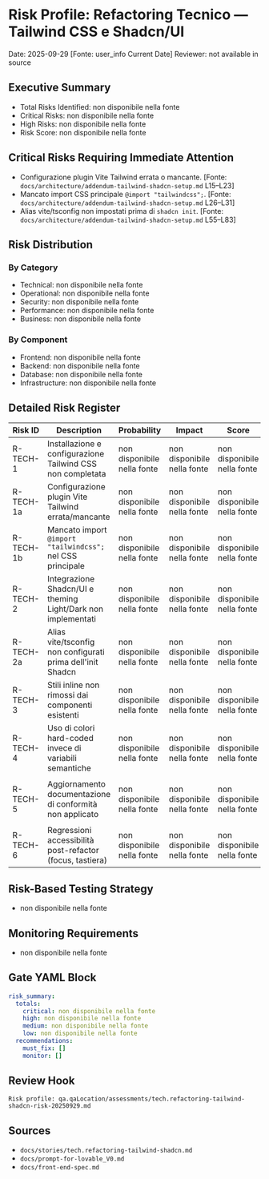 # Risk Profile: Refactoring Tecnico — Tailwind CSS e Shadcn/UI

Date: 2025-09-29 [Fonte: user_info Current Date]
Reviewer: not available in source

## Executive Summary

- Total Risks Identified: non disponibile nella fonte
- Critical Risks: non disponibile nella fonte
- High Risks: non disponibile nella fonte
- Risk Score: non disponibile nella fonte

## Critical Risks Requiring Immediate Attention

- Configurazione plugin Vite Tailwind errata o mancante. [Fonte: `docs/architecture/addendum-tailwind-shadcn-setup.md` L15–L23]
- Mancato import CSS principale `@import "tailwindcss";`. [Fonte: `docs/architecture/addendum-tailwind-shadcn-setup.md` L26–L31]
- Alias vite/tsconfig non impostati prima di `shadcn init`. [Fonte: `docs/architecture/addendum-tailwind-shadcn-setup.md` L55–L83]

## Risk Distribution

### By Category

- Technical: non disponibile nella fonte
- Operational: non disponibile nella fonte
- Security: non disponibile nella fonte
- Performance: non disponibile nella fonte
- Business: non disponibile nella fonte

### By Component

- Frontend: non disponibile nella fonte
- Backend: non disponibile nella fonte
- Database: non disponibile nella fonte
- Infrastructure: non disponibile nella fonte

## Detailed Risk Register

| Risk ID | Description | Probability | Impact | Score | Priority | Sources |
| ------- | ----------- | ----------- | ------ | ----- | -------- | ------- |
| R-TECH-1 | Installazione e configurazione Tailwind CSS non completata | non disponibile nella fonte | non disponibile nella fonte | non disponibile nella fonte | non disponibile nella fonte | `docs/stories/tech.refactoring-tailwind-shadcn.md` L17; `docs/prompt-for-lovable_V0.md` Sez. 3 L50–L55, L59 |
| R-TECH-1a | Configurazione plugin Vite Tailwind errata/mancante | non disponibile nella fonte | non disponibile nella fonte | non disponibile nella fonte | non disponibile nella fonte | `docs/architecture/addendum-tailwind-shadcn-setup.md` L15–L23 |
| R-TECH-1b | Mancato import `@import "tailwindcss";` nel CSS principale | non disponibile nella fonte | non disponibile nella fonte | non disponibile nella fonte | non disponibile nella fonte | `docs/architecture/addendum-tailwind-shadcn-setup.md` L26–L31 |
| R-TECH-2 | Integrazione Shadcn/UI e theming Light/Dark non implementati | non disponibile nella fonte | non disponibile nella fonte | non disponibile nella fonte | non disponibile nella fonte | `docs/stories/tech.refactoring-tailwind-shadcn.md` L18, L21; `docs/prompt-for-lovable_V0.md` L51–L53 |
| R-TECH-2a | Alias vite/tsconfig non configurati prima dell'init Shadcn | non disponibile nella fonte | non disponibile nella fonte | non disponibile nella fonte | non disponibile nella fonte | `docs/architecture/addendum-tailwind-shadcn-setup.md` L55–L83 |
| R-TECH-3 | Stili inline non rimossi dai componenti esistenti | non disponibile nella fonte | non disponibile nella fonte | non disponibile nella fonte | non disponibile nella fonte | `docs/stories/tech.refactoring-tailwind-shadcn.md` L19–L20 |
| R-TECH-4 | Uso di colori hard-coded invece di variabili semantiche | non disponibile nella fonte | non disponibile nella fonte | non disponibile nella fonte | non disponibile nella fonte | `docs/stories/tech.refactoring-tailwind-shadcn.md` L20–L21; `docs/prompt-for-lovable_V0.md` L50–L53 |
| R-TECH-5 | Aggiornamento documentazione di conformità non applicato | non disponibile nella fonte | non disponibile nella fonte | non disponibile nella fonte | non disponibile nella fonte | `docs/stories/tech.refactoring-tailwind-shadcn.md` L22; `docs/prompt-for-lovable_V0.md` (Clausola di Conformità Obbligatoria) |
| R-TECH-6 | Regressioni accessibilità post-refactor (focus, tastiera) | non disponibile nella fonte | non disponibile nella fonte | non disponibile nella fonte | non disponibile nella fonte | `docs/stories/tech.refactoring-tailwind-shadcn.md` L23; `docs/front-end-spec.md` Sez. 7 L227–L243 |

## Risk-Based Testing Strategy

- non disponibile nella fonte

## Monitoring Requirements

- non disponibile nella fonte

## Gate YAML Block

```yaml
risk_summary:
  totals:
    critical: non disponibile nella fonte
    high: non disponibile nella fonte
    medium: non disponibile nella fonte
    low: non disponibile nella fonte
  recommendations:
    must_fix: []
    monitor: []
```

## Review Hook

```
Risk profile: qa.qaLocation/assessments/tech.refactoring-tailwind-shadcn-risk-20250929.md
```

## Sources

- `docs/stories/tech.refactoring-tailwind-shadcn.md`
- `docs/prompt-for-lovable_V0.md`
- `docs/front-end-spec.md`